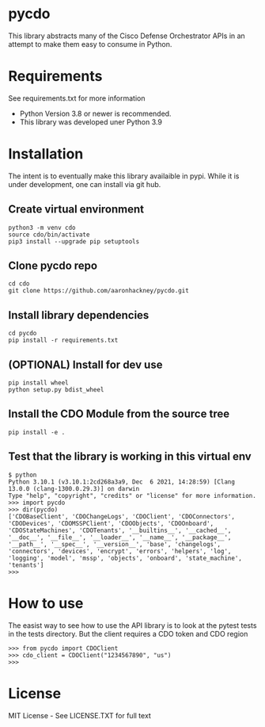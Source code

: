 # pycdo
This library abstracts many of the Cisco Defense Orchestrator APIs in an attempt to make them easy to consume in Python.

# Requirements
See requirements.txt for more information
- Python Version 3.8 or newer is recommended. 
- This library was developed uner Python 3.9 

# Installation
The intent is to eventually make this library availaible in pypi. While it is under development, one can install via git hub. 

## Create virtual environment
```
python3 -m venv cdo
source cdo/bin/activate
pip3 install --upgrade pip setuptools
```
## Clone pycdo repo
```
cd cdo
git clone https://github.com/aaronhackney/pycdo.git
```

## Install library dependencies
```
cd pycdo
pip install -r requirements.txt
```

## (OPTIONAL) Install for dev use
```
pip install wheel
python setup.py bdist_wheel
```
## Install the CDO Module from the source tree
```
pip install -e .
```

## Test that the library is working in this virtual env
```
$ python
Python 3.10.1 (v3.10.1:2cd268a3a9, Dec  6 2021, 14:28:59) [Clang 13.0.0 (clang-1300.0.29.3)] on darwin
Type "help", "copyright", "credits" or "license" for more information.
>>> import pycdo
>>> dir(pycdo)
['CDOBaseClient', 'CDOChangeLogs', 'CDOClient', 'CDOConnectors', 'CDODevices', 'CDOMSSPClient', 'CDOObjects', 'CDOOnboard', 'CDOStateMachines', 'CDOTenants', '__builtins__', '__cached__', '__doc__', '__file__', '__loader__', '__name__', '__package__', '__path__', '__spec__', '__version__', 'base', 'changelogs', 'connectors', 'devices', 'encrypt', 'errors', 'helpers', 'log', 'logging', 'model', 'mssp', 'objects', 'onboard', 'state_machine', 'tenants']
>>>
```
# How to use
The easist way to see how to use the API library is to look at the pytest tests in the tests directory. But the client requires a CDO token and CDO region
```
>>> from pycdo import CDOClient
>>> cdo_client = CDOClient("1234567890", "us")
>>>
```
# License
MIT License - See LICENSE.TXT for full text  